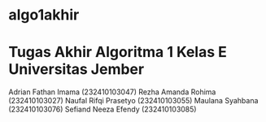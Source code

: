 # algo1akhir
# Tugas Akhir Algoritma 1 Kelas E Universitas Jember
Adrian Fathan Imama
(232410103047)
Rezha Amanda Rohima
(232410103027)
Naufal Rifqi Prasetyo
(232410103055)
Maulana Syahbana
(232410103076)
Sefiand Neeza Efendy
(232410103085)

